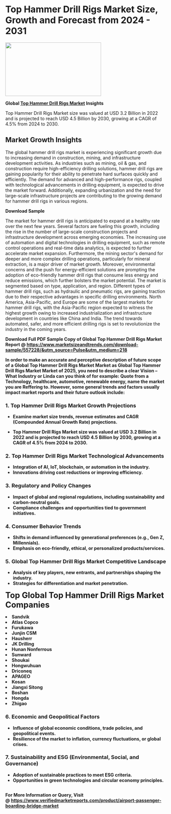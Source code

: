 <H1>Top Hammer Drill Rigs Market Size, Growth and Forecast from 2024 - 2031</H1><img class="aligncenter size-medium wp-image-584254" src="https://thirdeyenews.in/wp-content/uploads/2024/09/Global-Market-Research-300x168.jpeg" alt="" width="300" height="168" /><p><strong>Global&nbsp;<a href="https://www.marketsizeandtrends.com/download-sample/557228/&amp;utm_source=Pulse&amp;utm_medium=218">Top Hammer Drill Rigs Market</a> Insights</strong></p><p>Top Hammer Drill Rigs Market size was valued at USD 3.2 Billion in 2022 and is projected to reach USD 4.5 Billion by 2030, growing at a CAGR of 4.5% from 2024 to 2030.</p><p><h2>Market Growth Insights</h2> <p>The global hammer drill rigs market is experiencing significant growth due to increasing demand in construction, mining, and infrastructure development activities. As industries such as mining, oil & gas, and construction require high-efficiency drilling solutions, hammer drill rigs are gaining popularity for their ability to penetrate hard surfaces quickly and efficiently. The demand for advanced and high-performance rigs, coupled with technological advancements in drilling equipment, is expected to drive the market forward. Additionally, expanding urbanization and the need for large-scale infrastructure projects are contributing to the growing demand for hammer drill rigs in various regions.</p> <p><strong>Download Sample</strong></p> <p>The market for hammer drill rigs is anticipated to expand at a healthy rate over the next few years. Several factors are fueling this growth, including the rise in the number of large-scale construction projects and infrastructure development across emerging economies. The increasing use of automation and digital technologies in drilling equipment, such as remote control operations and real-time data analytics, is expected to further accelerate market expansion. Furthermore, the mining sector's demand for deeper and more complex drilling operations, particularly for mineral extraction, is a major driver of market growth. Moreover, environmental concerns and the push for energy-efficient solutions are prompting the adoption of eco-friendly hammer drill rigs that consume less energy and reduce emissions, which further bolsters the market potential. The market is segmented based on type, application, and region. Different types of hammer drill rigs, such as hydraulic and pneumatic rigs, are gaining traction due to their respective advantages in specific drilling environments. North America, Asia-Pacific, and Europe are some of the largest markets for hammer drill rigs, with the Asia-Pacific region expected to witness the highest growth owing to increased industrialization and infrastructure development in countries like China and India. The trend towards automated, safer, and more efficient drilling rigs is set to revolutionize the industry in the coming years. <p><strong></p><p><span class=""><strong>Download Full PDF Sample Copy of Global Top Hammer Drill Rigs Market Report</strong> @ <a href="https://www.marketsizeandtrends.com/download-sample/557228/&amp;utm_source=Pulse&amp;utm_medium=218" target="_blank">https://www.marketsizeandtrends.com/download-sample/557228/&amp;utm_source=Pulse&amp;utm_medium=218</a></span></p><p>In order to make an accurate and perceptive description of future scope of a Global&nbsp;Top Hammer Drill Rigs Market Market as Global&nbsp;Top Hammer Drill Rigs Market Market of 2025, you need to describe a clear Vision &ndash; What Industry or Linda can you think of for example: Quote from a Technology, healthcare, automotive, renewable energy, name the market you are Reffering to. However, some general trends and factors usually impact market reports and their future outlook include:</p><h3>1.&nbsp;<strong>Top Hammer Drill Rigs Market Growth Projections</strong></h3><ul><li>Examine market size trends, revenue estimates and CAGR (Compounded Annual Growth Rate) projections.</li><li><p>Top Hammer Drill Rigs Market size was valued at USD 3.2 Billion in 2022 and is projected to reach USD 4.5 Billion by 2030, growing at a CAGR of 4.5% from 2024 to 2030.</p></li></ul><h3>2.&nbsp;<strong>Top Hammer Drill Rigs Market Technological Advancements</strong></h3><ul><li>Integration of AI, IoT, blockchain, or automation in the industry.</li><li>Innovations driving cost reductions or improving efficiency.</li></ul><h3>3.&nbsp;<strong>Regulatory and Policy Changes</strong></h3><ul><li>Impact of global and regional regulations, including sustainability and carbon-neutral goals.</li><li>Compliance challenges and opportunities tied to government initiatives.</li></ul><h3>4.&nbsp;<strong>Consumer Behavior Trends</strong></h3><ul><li>Shifts in demand influenced by generational preferences (e.g., Gen Z, Millennials).</li><li>Emphasis on eco-friendly, ethical, or personalized products/services.</li></ul><h3>5.&nbsp;<strong>Global Top Hammer Drill Rigs Market Competitive Landscape</strong></h3><ul><li>Analysis of key players, new entrants, and partnerships shaping the industry.</li><li>Strategies for differentiation and market penetration.</li></ul><p data-pm-slice="1 1 []"><span style="color: inherit; font-family: inherit; font-size: 25px;">Top Global Top Hammer Drill Rigs Market Companies</span></p><div class="" data-test-id=""><p><li>Sandvik</li><li> Atlas Copco</li><li> Furukawa</li><li> Junjin CSM</li><li> Hausherr</li><li> JK Drilling</li><li> Hunan Nonferrous</li><li> Sunward</li><li> Shoukai</li><li> Hongwuhuan</li><li> Driconeq</li><li> APAGEO</li><li> Kosan</li><li> Jiangxi Sitong</li><li> Boshan</li><li> Hongda</li><li> Zhigao</li></p></div><h3>6.&nbsp;<strong>Economic and Geopolitical Factors</strong></h3><ul><li>Influence of global economic conditions, trade policies, and geopolitical events.</li><li>Resilience of the market to inflation, currency fluctuations, or global crises.</li></ul><h3>7.&nbsp;<strong>Sustainability and ESG (Environmental, Social, and Governance)</strong></h3><ul><li>Adoption of sustainable practices to meet ESG criteria.</li><li>Opportunities in green technologies and circular economy principles.</li></ul><h2><strong style="font-size: 14px;">For More Information or Query, Visit @&nbsp;</strong><a style="background-color: #ffffff; font-size: 14px;" href="https://www.marketsizeandtrends.com/report/top-hammer-drill-rigs-market/" target="_blank">https://www.verifiedmarketreports.com/product/airport-passenger-boarding-bridge-market</a></h2>
